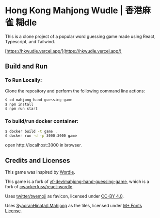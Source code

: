 # Hong Kong Mahjong Wudle | 香港麻雀 糊dle

This is a clone project of a popular word guessing game made using React, Typescript, and Tailwind.

[https://hkwudle.vercel.app/](https://hkwudle.vercel.app/)

## Build and Run

### To Run Locally:

Clone the repository and perform the following command line actions:

```bash
$ cd mahjong-hand-guessing-game
$ npm install
$ npm run start
```

### To build/run docker container:

```bash
$ docker build -t game .
$ docker run -d -p 3000:3000 game
```

open http://localhost:3000 in browser.

## Credits and Licenses

This game was inspired by [Wordle](https://www.powerlanguage.co.uk/wordle/).

This game is a fork of [yf-dev/mahjong-hand-guessing-game](https://github.com/yf-dev/mahjong-hand-guessing-game), which is a fork of [cwackerfuss/react-wordle](https://github.com/cwackerfuss/react-wordle).

Uses [twitter/twemoji](https://github.com/twitter/twemoji) as favicon, licensed under [CC-BY 4.0](https://creativecommons.org/licenses/by/4.0/).

Uses [SyaoranHinata/I.Mahjong](https://github.com/SyaoranHinata/I.Mahjong) as the tiles, licensed under [M+ Fonts License](https://mplusfonts.github.io/).
